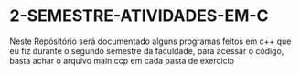 # 2-SEMESTRE-ATIVIDADES-EM-C
Neste Repósitório será documentado alguns programas feitos em c++ que eu fiz durante o segundo semestre da faculdade, para acessar o código, basta achar o arquivo main.ccp em cada pasta de exercicio
